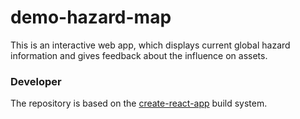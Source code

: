# demo-hazard-map

This is an interactive web app, which displays current global hazard information and gives feedback about the influence on assets.

### Developer

The repository is based on the [create-react-app](https://github.com/facebook/create-react-app) build system.

